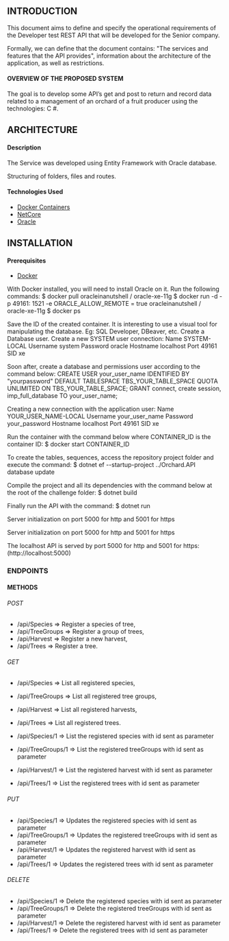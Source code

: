 ## INTRODUCTION

This document aims to define and specify the operational requirements of the Developer test REST API that will be developed for the Senior company.

Formally, we can define that the document contains: "The services and features that the API provides", information about the architecture of the application, as well as restrictions.

#### OVERVIEW OF THE PROPOSED SYSTEM


The goal is to develop some API’s get and post to return and record data related to a management of an orchard of a fruit producer using the technologies: C #.

## ARCHITECTURE


#### Description


The Service was developed using Entity Framework with Oracle database.


Structuring of folders, files and routes.


#### Technologies Used

- [Docker Containers](https://www.docker.com/)
- [NetCore](https://dotnet.microsoft.com/download)
- [Oracle](https://www.oracle.com/index.html)


## INSTALLATION

#### Prerequisites

- [Docker](https://www.docker.com/)

With Docker installed, you will need to install Oracle on it. Run the following commands:
$ docker pull oracleinanutshell / oracle-xe-11g
$ docker run -d -p 49161: 1521 -e ORACLE_ALLOW_REMOTE = true oracleinanutshell / oracle-xe-11g
$ docker ps

Save the ID of the created container.
It is interesting to use a visual tool for manipulating the database. Eg: SQL Developer, DBeaver, etc.
Create a Database user. Create a new SYSTEM user connection:
Name      SYSTEM-LOCAL
Username  system
Password  oracle
Hostname  localhost
Port      49161
SID       xe

Soon after, create a database and permissions user according to the command below:
CREATE USER your_user_name IDENTIFIED BY "yourpassword" DEFAULT TABLESPACE TBS_YOUR_TABLE_SPACE QUOTA UNLIMITED ON TBS_YOUR_TABLE_SPACE;
GRANT connect, create session, imp_full_database TO your_user_name;

Creating a new connection with the application user:
Name      YOUR_USER_NAME-LOCAL
Username  your_user_name
Password  your_password
Hostname  localhost
Port      49161
SID       xe

Run the container with the command below where CONTAINER_ID is the container ID:
$ docker start CONTAINER_ID

To create the tables, sequences, access the repository project folder and execute the command:
$ dotnet ef --startup-project ../Orchard.API database update

Compile the project and all its dependencies with the command below at the root of the challenge folder:
$ dotnet build

Finally run the API with the command:
$ dotnet run

Server initialization on port 5000 for http and 5001 for https

Server initialization on port 5000 for http and 5001 for https

The localhost API is served by port 5000 for http and 5001 for https:
(http://localhost:5000)

### ENDPOINTS

#### METHODS

###### POST
- /api/Species => Register a species of tree,
- /api/TreeGroups => Register a group of trees,
- /api/Harvest => Register a new harvest,
- /api/Trees => Register a tree.

###### GET
- /api/Species => List all registered species,
- /api/TreeGroups => List all registered tree groups,
- /api/Harvest => List all registered harvests,
- /api/Trees => List all registered trees.

- /api/Species/1 => List the registered species with id sent as parameter
- /api/TreeGroups/1 => List the registered treeGroups with id sent as parameter
- /api/Harvest/1 => List the registered harvest with id sent as parameter
- /api/Trees/1 => List the registered trees with id sent as parameter

###### PUT

- /api/Species/1 => Updates the registered species with id sent as parameter
- /api/TreeGroups/1 => Updates the registered treeGroups with id sent as parameter
- /api/Harvest/1 => Updates the registered harvest with id sent as parameter
- /api/Trees/1 => Updates the registered trees with id sent as parameter

###### DELETE

- /api/Species/1 => Delete the registered species with id sent as parameter
- /api/TreeGroups/1 => Delete the registered treeGroups with id sent as parameter
- /api/Harvest/1 => Delete the registered harvest with id sent as parameter
- /api/Trees/1 => Delete the registered trees with id sent as parameter